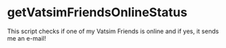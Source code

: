 getVatsimFriendsOnlineStatus
============================

This script checks if one of my Vatsim Friends is online and if yes, it sends me an e-mail!

